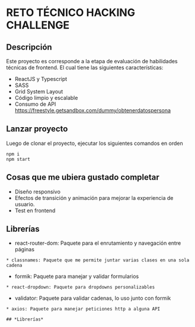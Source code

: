 # RETO TÉCNICO HACKING CHALLENGE

## Descripción

Este proyecto es corresponde a la etapa de evaluación de habilidades técnicas de frontend.
El cual tiene las siguientes características:

* ReactJS y Typescript
* SASS
* Grid System Layout
* Código limpio y escalable
* Consumo de API https://freestyle.getsandbox.com/dummy/obtenerdatospersona


## Lanzar proyecto

Luego de clonar el proyecto, ejecutar los siguientes comandos en orden
```
npm i
npm start
```
## Cosas que me ubiera gustado completar
* Diseño responsivo
* Efectos de transición y animación para mejorar la experiencia de usuario.
* Test en frontend

## Librerías

* react-router-dom: Paquete para el enrutamiento y navegación entre páginas

```
* classnames: Paquete que me permite juntar varias clases en una sola cadena
```
* formik: Paquete para manejar y validar formularios
```
* react-dropdown: Paquete para dropdowns personalizables

```
* validator: Paquete para validar cadenas, lo uso junto con formik

```
* axios: Paquete para manejar peticiones http a alguna API

## *Librerías*



